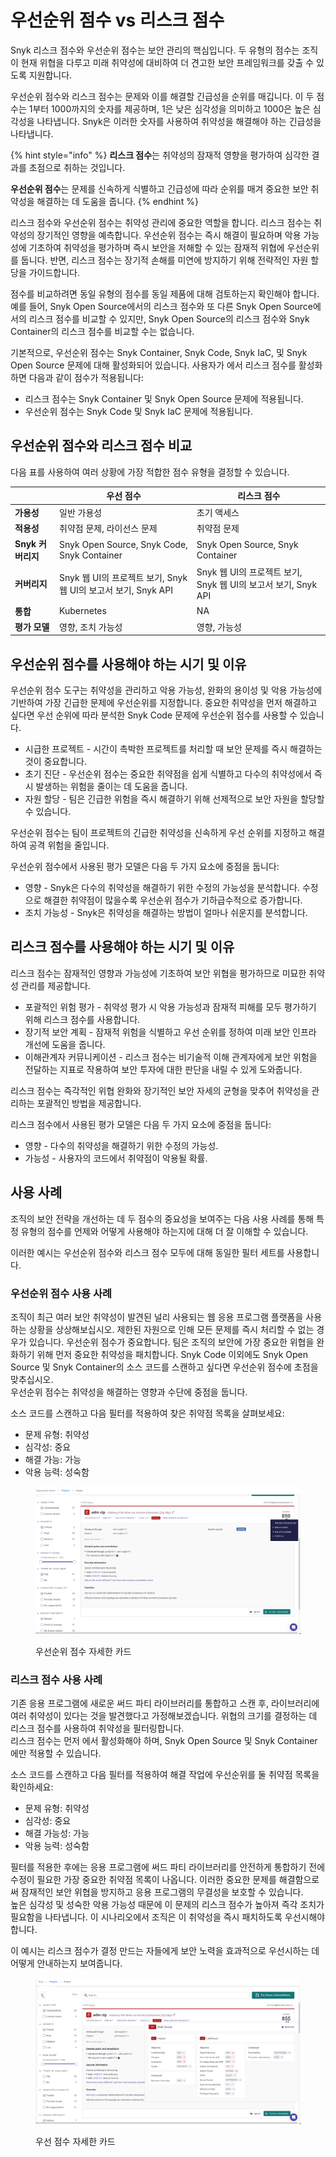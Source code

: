 # 우선순위 점수 vs 리스크 점수

Snyk 리스크 점수와 우선순위 점수는 보안 관리의 핵심입니다. 두 유형의 점수는 조직이 현재 위협을 다루고 미래 취약성에 대비하여 더 견고한 보안 프레임워크를 갖출 수 있도록 지원합니다.

우선순위 점수와 리스크 점수는 문제와 이를 해결할 긴급성을 순위를 매깁니다. 이 두 점수는 1부터 1000까지의 숫자를 제공하며, 1은 낮은 심각성을 의미하고 1000은 높은 심각성을 나타냅니다. Snyk은 이러한 숫자를 사용하여 취약성을 해결해야 하는 긴급성을 나타냅니다.

{% hint style="info" %}
**리스크 점수**는 취약성의 잠재적 영향을 평가하여 심각한 결과를 초점으로 취하는 것입니다.

**우선순위 점수**는 문제를 신속하게 식별하고 긴급성에 따라 순위를 매겨 중요한 보안 취약성을 해결하는 데 도움을 줍니다.
{% endhint %}

리스크 점수와 우선순위 점수는 취약성 관리에 중요한 역할을 합니다. 리스크 점수는 취약성의 장기적인 영향을 예측합니다. 우선순위 점수는 즉시 해결이 필요하며 악용 가능성에 기초하여 취약성을 평가하며 즉시 보안을 저해할 수 있는 잠재적 위협에 우선순위를 둡니다. 반면, 리스크 점수는 장기적 손해를 미연에 방지하기 위해 전략적인 자원 할당을 가이드합니다.

점수를 비교하려면 동일 유형의 점수를 동일 제품에 대해 검토하는지 확인해야 합니다. 예를 들어, Snyk Open Source에서의 리스크 점수와 또 다른 Snyk Open Source에서의 리스크 점수를 비교할 수 있지만, Snyk Open Source의 리스크 점수와 Snyk Container의 리스크 점수를 비교할 수는 없습니다.

기본적으로, 우선순위 점수는 Snyk Container, Snyk Code, Snyk IaC, 및 Snyk Open Source 문제에 대해 활성화되어 있습니다. 사용자가 에서 리스크 점수를 활성화하면 다음과 같이 점수가 적용됩니다:

* 리스크 점수는 Snyk Container 및 Snyk Open Source 문제에 적용됩니다.
* 우선순위 점수는 Snyk Code 및 Snyk IaC 문제에 적용됩니다.

## 우선순위 점수와 리스크 점수 비교

다음 표를 사용하여 여러 상황에 가장 적합한 점수 유형을 결정할 수 있습니다.

|               | 우선 점수                                           | 리스크 점수                                          |
| ------------- | ----------------------------------------------- | ----------------------------------------------- |
| **가용성**       | 일반 가용성                                          | 초기 액세스                                          |
| **적용성**       | 취약점 문제, 라이선스 문제                                 | 취약점 문제                                          |
| **Snyk 커버리지** | Snyk Open Source, Snyk Code, Snyk Container     | Snyk Open Source, Snyk Container                |
| **커버리지**      | Snyk 웹 UI의 프로젝트 보기, Snyk 웹 UI의 보고서 보기, Snyk API | Snyk 웹 UI의 프로젝트 보기, Snyk 웹 UI의 보고서 보기, Snyk API |
| **통합**        | Kubernetes                                      | NA                                              |
| **평가 모델**     | 영향, 조치 가능성                                      | 영향, 가능성                                         |

## 우선순위 점수를 사용해야 하는 시기 및 이유

우선순위 점수 도구는 취약성을 관리하고 악용 가능성, 완화의 용이성 및 악용 가능성에 기반하여 가장 긴급한 문제에 우선순위를 지정합니다. 중요한 취약성을 먼저 해결하고 싶다면 우선 순위에 따라 분석한 Snyk Code 문제에 우선순위 점수를 사용할 수 있습니다.

* 시급한 프로젝트 - 시간이 촉박한 프로젝트를 처리할 때 보안 문제를 즉시 해결하는 것이 중요합니다.
* 초기 진단 - 우선순위 점수는 중요한 취약점을 쉽게 식별하고 다수의 취약성에서 즉시 발생하는 위험을 줄이는 데 도움을 줍니다.
* 자원 할당 - 팀은 긴급한 위험을 즉시 해결하기 위해 선제적으로 보안 자원을 할당할 수 있습니다.

우선순위 점수는 팀이 프로젝트의 긴급한 취약성을 신속하게 우선 순위를 지정하고 해결하여 공격 위험을 줄입니다.

우선순위 점수에서 사용된 평가 모델은 다음 두 가지 요소에 중점을 둡니다:

* 영향 - Snyk은 다수의 취약성을 해결하기 위한 수정의 가능성을 분석합니다. 수정으로 해결한 취약점이 많을수록 우선순위 점수가 기하급수적으로 증가합니다.
* 조치 가능성 - Snyk은 취약성을 해결하는 방법이 얼마나 쉬운지를 분석합니다.

## 리스크 점수를 사용해야 하는 시기 및 이유

리스크 점수는 잠재적인 영향과 가능성에 기초하여 보안 위협을 평가하므로 미묘한 취약성 관리를 제공합니다.

* 포괄적인 위험 평가 - 취약성 평가 시 악용 가능성과 잠재적 피해를 모두 평가하기 위해 리스크 점수를 사용합니다.
* 장기적 보안 계획 - 잠재적 위험을 식별하고 우선 순위를 정하여 미래 보안 인프라 개선에 도움을 줍니다.
* 이해관계자 커뮤니케이션 - 리스크 점수는 비기술적 이해 관계자에게 보안 위험을 전달하는 지표로 작용하여 보안 투자에 대한 판단을 내릴 수 있게 도와줍니다.

리스크 점수는 즉각적인 위협 완화와 장기적인 보안 자세의 균형을 맞추어 취약성을 관리하는 포괄적인 방법을 제공합니다.

리스크 점수에서 사용된 평가 모델은 다음 두 가지 요소에 중점을 둡니다:

* 영향 - 다수의 취약성을 해결하기 위한 수정의 가능성.
* 가능성 - 사용자의 코드에서 취약점이 악용될 확률.

## 사용 사례

조직의 보안 전략을 개선하는 데 두 점수의 중요성을 보여주는 다음 사용 사례를 통해 특정 유형의 점수를 언제와 어떻게 사용해야 하는지에 대해 더 잘 이해할 수 있습니다.

이러한 예시는 우선순위 점수와 리스크 점수 모두에 대해 동일한 필터 세트를 사용합니다.

### 우선순위 점수 사용 사례

조직이 최근 여러 보안 취약성이 발견된 널리 사용되는 웹 응용 프로그램 플랫폼을 사용하는 상황을 상상해보십시오. 제한된 자원으로 인해 모든 문제를 즉시 처리할 수 없는 경우가 있습니다. 우선순위 점수가 중요합니다. 팀은 조직의 보안에 가장 중요한 위협을 완화하기 위해 먼저 중요한 취약성을 패치합니다. Snyk Code 이외에도 Snyk Open Source 및 Snyk Container의 소스 코드를 스캔하고 싶다면 우선순위 점수에 초점을 맞추십시오.\
우선순위 점수는 취약성을 해결하는 영향과 수단에 중점을 둡니다.

소스 코드를 스캔하고 다음 필터를 적용하여 찾은 취약점 목록을 살펴보세요:

* 문제 유형: 취약성
* 심각성: 중요
* 해결 가능: 가능
* 악용 능력: 성숙함

<figure><img src="../../.gitbook/assets/Priority score.png" alt="우선 점수 자세한 카드"><figcaption><p>우선순위 점수 자세한 카드</p></figcaption></figure>

### 리스크 점수 사용 사례

기존 응용 프로그램에 새로운 써드 파티 라이브러리를 통합하고 스캔 후, 라이브러리에 여러 취약성이 있다는 것을 발견했다고 가정해보겠습니다. 위협의 크기를 결정하는 데 리스크 점수를 사용하여 취약성을 필터링합니다.\
리스크 점수는 먼저 에서 활성화해야 하며, Snyk Open Source 및 Snyk Container에만 적용할 수 있습니다.

소스 코드를 스캔하고 다음 필터를 적용하여 해결 작업에 우선순위를 둘 취약점 목록을 확인하세요:

* 문제 유형: 취약성
* 심각성: 중요
* 해결 가능성: 가능
* 악용 능력: 성숙함

필터를 적용한 후에는 응용 프로그램에 써드 파티 라이브러리를 안전하게 통합하기 전에 수정이 필요한 가장 중요한 취약점 목록이 나옵니다. 이러한 중요한 문제를 해결함으로써 잠재적인 보안 위협을 방지하고 응용 프로그램의 무결성을 보호할 수 있습니다.\
높은 심각성 및 성숙한 악용 가능성 때문에 이 문제의 리스크 점수가 높아져 즉각 조치가 필요함을 나타냅니다. 이 시나리오에서 조직은 이 취약성을 즉시 패치하도록 우선시해야 합니다.

이 예시는 리스크 점수가 결정 만드는 자들에게 보안 노력을 효과적으로 우선시하는 데 어떻게 안내하는지 보여줍니다.

<figure><img src="../../.gitbook/assets/Risk score.png" alt="우선 점수 자세한 카드"><figcaption><p>우선 점수 자세한 카드</p></figcaption></figure>
